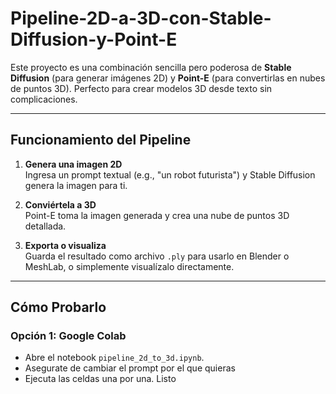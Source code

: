 # Pipeline-2D-a-3D-con-Stable-Diffusion-y-Point-E

Este proyecto es una combinación sencilla pero poderosa de **Stable Diffusion** (para generar imágenes 2D) y **Point-E** (para convertirlas en nubes de puntos 3D). Perfecto para crear modelos 3D desde texto sin complicaciones.

---

## Funcionamiento del Pipeline

1. **Genera una imagen 2D**  
   Ingresa un prompt textual (e.g., "un robot futurista") y Stable Diffusion genera la imagen para ti.

2. **Conviértela a 3D**  
   Point-E toma la imagen generada y crea una nube de puntos 3D detallada.

3. **Exporta o visualiza**  
   Guarda el resultado como archivo `.ply` para usarlo en Blender o MeshLab, o simplemente visualízalo directamente.

---

## Cómo Probarlo

### Opción 1: Google Colab
- Abre el notebook `pipeline_2d_to_3d.ipynb`.
- Asegurate de cambiar el prompt por el que quieras
- Ejecuta las celdas una por una. Listo

